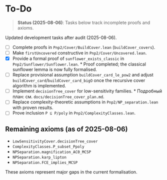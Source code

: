 # To-Do
> **Status (2025-08-06)**: Tasks below track incomplete proofs and axioms.


Updated development tasks after audit (2025-08-06).

- [ ] Complete proofs in `Pnp2/Cover/BuildCover.lean` (`buildCover_covers`).
- [ ] Make `firstUncovered` constructive in `Pnp2/Cover/Uncovered.lean`.
- [x] Provide a formal proof of `sunflower_exists_classic` in `Pnp2/Sunflower/Sunflower.lean`.
      * Proof completed; the classical sunflower lemma is now fully formalised.
- [ ] Replace provisional assumption `buildCover_card_le_pow2` and adjust
      `buildCover_card`/`buildCover_card_bigO` once the recursive cover algorithm is implemented.
- [ ] Implement `decisionTree_cover` for low-sensitivity families.
      * Подробный план: см. `docs/decisionTree_cover_plan.md`.
- [ ] Replace complexity-theoretic assumptions in `Pnp2/NP_separation.lean` with proven results.
- [ ] Prove inclusion `P ⊆ P/poly` in `Pnp2/ComplexityClasses.lean`.

## Remaining axioms (as of 2025-08-06)

- `LowSensitivityCover.decisionTree_cover`
- `ComplexityClasses.P_subset_Ppoly`
- `NPSeparation.magnification_AC0_MCSP`
- `NPSeparation.karp_lipton`
- `NPSeparation.FCE_implies_MCSP`

These axioms represent major gaps in the current formalisation.
